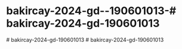 # bakircay-2024-gd--190601013-#   b a k i r c a y - 2 0 2 4 - g d - 1 9 0 6 0 1 0 1 3  
 #   b a k i r c a y - 2 0 2 4 - g d - 1 9 0 6 0 1 0 1 3  
 #   b a k i r c a y - 2 0 2 4 - g d - 1 9 0 6 0 1 0 1 3  
 